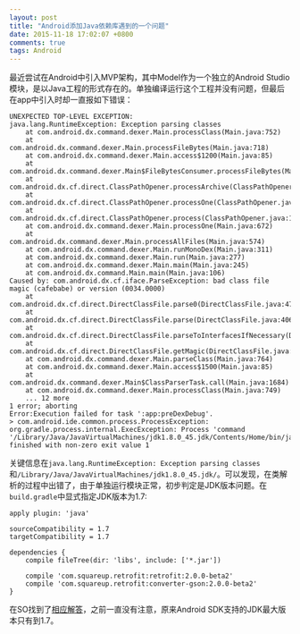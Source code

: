 ```yaml
---
layout: post
title: "Android添加Java依赖库遇到的一个问题"
date: 2015-11-18 17:02:07 +0800
comments: true
tags: Android
---
```


最近尝试在Android中引入MVP架构，其中Model作为一个独立的Android Studio模块，是以Java工程的形式存在的。<!--more-->单独编译运行这个工程并没有问题，但最后在app中引入时却一直报如下错误：

```
UNEXPECTED TOP-LEVEL EXCEPTION:
java.lang.RuntimeException: Exception parsing classes
	at com.android.dx.command.dexer.Main.processClass(Main.java:752)
	at com.android.dx.command.dexer.Main.processFileBytes(Main.java:718)
	at com.android.dx.command.dexer.Main.access$1200(Main.java:85)
	at com.android.dx.command.dexer.Main$FileBytesConsumer.processFileBytes(Main.java:1645)
	at com.android.dx.cf.direct.ClassPathOpener.processArchive(ClassPathOpener.java:284)
	at com.android.dx.cf.direct.ClassPathOpener.processOne(ClassPathOpener.java:166)
	at com.android.dx.cf.direct.ClassPathOpener.process(ClassPathOpener.java:144)
	at com.android.dx.command.dexer.Main.processOne(Main.java:672)
	at com.android.dx.command.dexer.Main.processAllFiles(Main.java:574)
	at com.android.dx.command.dexer.Main.runMonoDex(Main.java:311)
	at com.android.dx.command.dexer.Main.run(Main.java:277)
	at com.android.dx.command.dexer.Main.main(Main.java:245)
	at com.android.dx.command.Main.main(Main.java:106)
Caused by: com.android.dx.cf.iface.ParseException: bad class file magic (cafebabe) or version (0034.0000)
	at com.android.dx.cf.direct.DirectClassFile.parse0(DirectClassFile.java:472)
	at com.android.dx.cf.direct.DirectClassFile.parse(DirectClassFile.java:406)
	at com.android.dx.cf.direct.DirectClassFile.parseToInterfacesIfNecessary(DirectClassFile.java:388)
	at com.android.dx.cf.direct.DirectClassFile.getMagic(DirectClassFile.java:251)
	at com.android.dx.command.dexer.Main.parseClass(Main.java:764)
	at com.android.dx.command.dexer.Main.access$1500(Main.java:85)
	at com.android.dx.command.dexer.Main$ClassParserTask.call(Main.java:1684)
	at com.android.dx.command.dexer.Main.processClass(Main.java:749)
	... 12 more
1 error; aborting
Error:Execution failed for task ':app:preDexDebug'.
> com.android.ide.common.process.ProcessException: org.gradle.process.internal.ExecException: Process 'command '/Library/Java/JavaVirtualMachines/jdk1.8.0_45.jdk/Contents/Home/bin/java'' finished with non-zero exit value 1
```

关键信息在`java.lang.RuntimeException: Exception parsing classes`和`/Library/Java/JavaVirtualMachines/jdk1.8.0_45.jdk/`。可以发现，在类解析的过程中出错了，由于单独运行模块正常，初步判定是JDK版本问题。在`build.gradle`中显式指定JDK版本为1.7:

```
apply plugin: 'java'

sourceCompatibility = 1.7
targetCompatibility = 1.7

dependencies {
    compile fileTree(dir: 'libs', include: ['*.jar'])

    compile 'com.squareup.retrofit:retrofit:2.0.0-beta2'
    compile 'com.squareup.retrofit:converter-gson:2.0.0-beta2'
}
```

在SO找到了[相应解答](http://stackoverflow.com/questions/30421389/android-studio-lambda-does-not-work)，之前一直没有注意，原来Android SDK支持的JDK最大版本只有到1.7。
